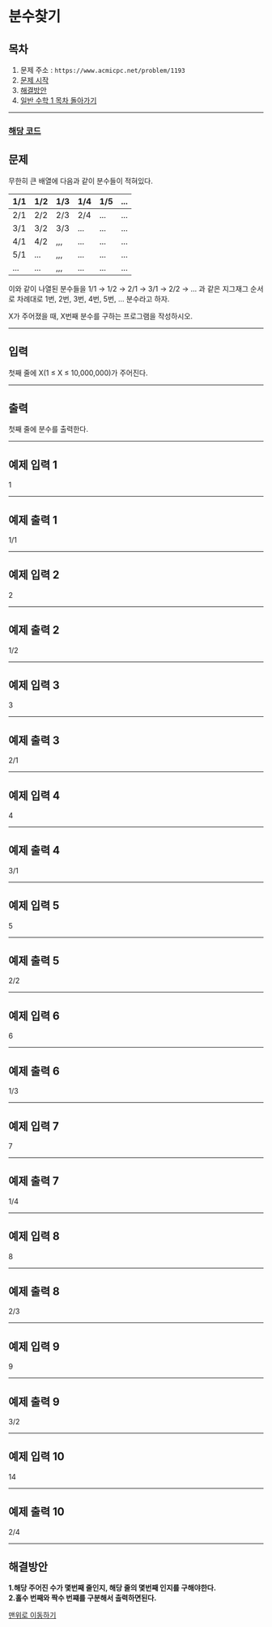 # 분수찾기

## 목차

1. 문제 주소 : `https://www.acmicpc.net/problem/1193`
2. [문제 시작](#문제)
3. [해결방안](#해결방안)
4. [일반 수학 1 목차 돌아가기](../README.md)
___

### [해당 코드](./분수찾기.java)

## 문제

무한히 큰 배열에 다음과 같이 분수들이 적혀있다.

| 1/1 | 1/2 | 1/3 | 1/4 | 1/5 | ... |
|-----|-----|-----|-----|-----|-----|
| 2/1 | 2/2 | 2/3 | 2/4 | ... | ... |
| 3/1 | 3/2 | 3/3 | ... | ... | ... |
| 4/1 | 4/2 | ,,, | ... | ... | ... |
| 5/1 | ... | ,,, | ... | ... | ... |
| ... | ... | ,,, | ... | ... | ... |


이와 같이 나열된 분수들을 1/1 → 1/2 → 2/1 → 3/1 → 2/2 → … 과 같은 지그재그 순서로 차례대로 1번, 2번, 3번, 4번, 5번, … 분수라고 하자.

X가 주어졌을 때, X번째 분수를 구하는 프로그램을 작성하시오.
___

## 입력

첫째 줄에 X(1 ≤ X ≤ 10,000,000)가 주어진다.
___
## 출력

첫째 줄에 분수를 출력한다.
___

## 예제 입력 1

1

---

## 예제 출력 1

1/1

---

## 예제 입력 2

2

---

## 예제 출력 2

1/2

---


## 예제 입력 3

3

---

## 예제 출력 3

2/1

---


## 예제 입력 4

4

---

## 예제 출력 4

3/1

---

## 예제 입력 5

5

---

## 예제 출력 5

2/2

---

## 예제 입력 6

6

---

## 예제 출력 6

1/3

---

## 예제 입력 7

7

---

## 예제 출력 7

1/4

---

## 예제 입력 8

8

---

## 예제 출력 8

2/3

---

## 예제 입력 9

9

---

## 예제 출력 9

3/2

---
## 예제 입력 10

14

---

## 예제 출력 10

2/4

---

## 해결방안
**1.해당 주어진 수가 몇번째 줄인지, 해당 줄의 몇번째 인지를 구해야한다.** <br>
**2.홀수 번째와 짝수 번쨰를 구분해서 출력하면된다.<br>**

[맨위로 이동하기](#분수찾기)